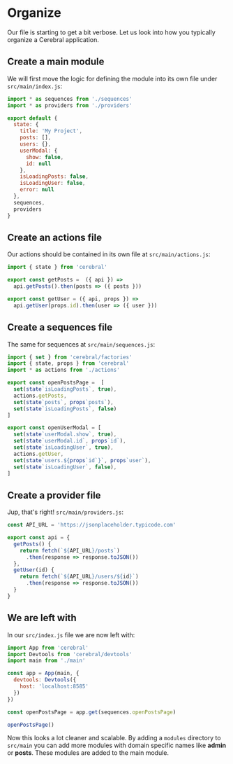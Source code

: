 # Organize

Our file is starting to get a bit verbose. Let us look into how you typically organize a Cerebral application.

## Create a main module

We will first move the logic for defining the module into its own file under `src/main/index.js`:

```js
import * as sequences from './sequences'
import * as providers from './providers'

export default {
  state: {
    title: 'My Project',
    posts: [],
    users: {},
    userModal: {
      show: false,
      id: null
    },
    isLoadingPosts: false,
    isLoadingUser: false,
    error: null
  },
  sequences,
  providers
}
```

## Create an actions file

Our actions should be contained in its own file at `src/main/actions.js`:

```js
import { state } from 'cerebral'

export const getPosts =  ({ api }) =>
  api.getPosts().then(posts => ({ posts }))

export const getUser = ({ api, props }) =>
  api.getUser(props.id).then(user => ({ user }))
```

## Create a sequences file

The same for sequences at `src/main/sequences.js`:

```js
import { set } from 'cerebral/factories'
import { state, props } from 'cerebral'
import * as actions from './actions'

export const openPostsPage =  [
  set(state`isLoadingPosts`, true),
  actions.getPosts,
  set(state`posts`, props`posts`),
  set(state`isLoadingPosts`, false)
]

export const openUserModal = [
  set(state`userModal.show`, true),
  set(state`userModal.id`, props`id`),
  set(state`isLoadingUser`, true),
  actions.getUser,
  set(state`users.${props`id`}`, props`user`),
  set(state`isLoadingUser`, false),
]
```

## Create a provider file

Jup, that's right! `src/main/providers.js`:

```js
const API_URL = 'https://jsonplaceholder.typicode.com'

export const api = {
  getPosts() {
    return fetch(`${API_URL}/posts`)
      .then(response => response.toJSON())
  },
  getUser(id) {
    return fetch(`${API_URL}/users/${id}`)
      .then(response => response.toJSON())
  }
}
```

## We are left with

In our `src/index.js` file we are now left with:

```js
import App from 'cerebral'
import Devtools from 'cerebral/devtools'
import main from './main'

const app = App(main, {
  devtools: Devtools({
    host: 'localhost:8585'
  })
})

const openPostsPage = app.get(sequences.openPostsPage)

openPostsPage()
```

Now this looks a lot cleaner and scalable. By adding a `modules` directory to `src/main` you can add more modules with domain specific names like **admin** or **posts**. These modules are added to the main module.